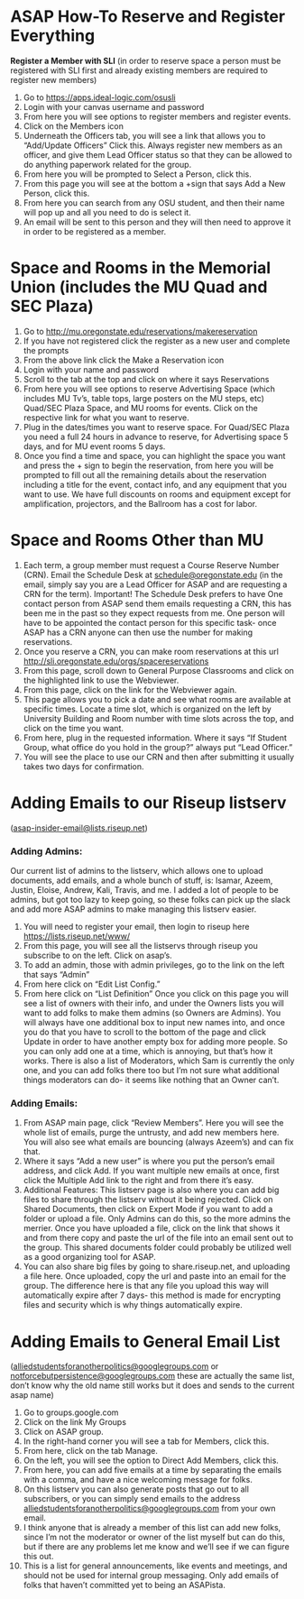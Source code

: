 # ASAP How-To Reserve and Register Everything
**Register a Member with SLI** (in order to reserve space a person must be registered with SLI first and already existing members are required to register new members)
1. Go to https://apps.ideal-logic.com/osusli
2. Login with your canvas username and password
3. From here you will see options to register members and register events. 
4. Click on the Members icon
5. Underneath the Officers tab, you will see a link that allows you to “Add/Update Officers” Click this. Always register new members as an officer, and give them Lead Officer status so that they can be allowed to do anything paperwork related for the group.
6. From here you will be prompted to Select a Person, click this.
7. From this page you will see at the bottom a +sign that says Add a New Person, click this.
8. From here you can search from any OSU student, and then their name will pop up and all you need to do is select it. 
9. An email will be sent to this person and they will then need to approve it in order to be registered as a member. 
 
 
# Space and Rooms in the Memorial Union (includes the MU Quad and SEC Plaza)
 
1. Go to http://mu.oregonstate.edu/reservations/makereservation
2. If you have not registered click the register as a new user and complete the prompts
3. From the above link click the Make a Reservation icon
4. Login with your name and password
5. Scroll to the tab at the top and click on where it says Reservations
6. From here you will see options to reserve Advertising Space (which includes MU Tv’s, table tops, large posters on the MU steps, etc) Quad/SEC Plaza Space, and MU rooms for events. Click on the respective link for what you want to reserve.
7. Plug in the dates/times you want to reserve space. For Quad/SEC Plaza you need a full 24 hours in advance to reserve, for Advertising space 5 days, and for MU event rooms 5 days. 
8. Once you find a time and space, you can highlight the space you want and press the + sign to begin the reservation, from here you will be prompted to fill out all the remaining details about the reservation including a title for the event, contact info, and any equipment that you want to use. We have full discounts on rooms and equipment except for amplification, projectors, and the Ballroom has a cost for labor. 
 
 
# Space and Rooms Other than MU
1. Each term, a group member must request a Course Reserve Number (CRN). Email the Schedule Desk at schedule@oregonstate.edu (in the email, simply say you are a Lead Officer for ASAP and are requesting a CRN for the term). Important! The Schedule Desk prefers to have One contact person from ASAP send them emails requesting a CRN, this has been me in the past so they expect requests from me. One person will have to be appointed the contact person for this specific task- once ASAP has a CRN anyone can then use the number for making reservations. 
2. Once you reserve a CRN, you can make room reservations at this url http://sli.oregonstate.edu/orgs/spacereservations
3. From this page, scroll down to General Purpose Classrooms and click on the highlighted link to use the Webviewer. 
4. From this page, click on the link for the Webviewer again. 
5. This page allows you to pick a date and see what rooms are available at specific times. Locate a time slot, which is organized on the left by University Building and Room number with time slots across the top, and click on the time you want. 
6. From here, plug in the requested information. Where it says “If Student Group, what office do you hold in the group?” always put “Lead Officer.” 
7. You will see the place to use our CRN and then after submitting it usually takes two days for confirmation. 
 
# Adding Emails to our Riseup listserv 
(asap-insider-email@lists.riseup.net)
### Adding Admins: 
Our current list of admins to the listserv, which allows one to upload documents, add emails, and a whole bunch of stuff, is: Isamar, Azeem, Justin, Eloise, Andrew, Kali, Travis, and me. I added a lot of people to be admins, but got too lazy to keep going, so these folks can pick up the slack and add more ASAP admins to make managing this listserv easier. 
1. You will need to register your email, then login to riseup here https://lists.riseup.net/www/
2. From this page, you will see all the listservs through riseup you subscribe to on the left. Click on asap’s. 
3. To add an admin, those with admin privileges, go to the link on the left that says “Admin”
4. From here click on “Edit List Config.”
5. From here click on “List Definition” Once you click on this page you will see a list of owners with their info, and under the Owners lists you will want to add folks to make them admins (so Owners are Admins). You will always have one additional box to input new names into, and once you do that you have to scroll to the bottom of the page and click Update in order to have another empty box for adding more people. So you can only add one at a time, which is annoying, but that’s how it works. There is also a list of Moderators, which Sam is currently the only one, and you can add folks there too but I’m not sure what additional things moderators can do- it seems like nothing that an Owner can’t. 
### Adding Emails: 
1. From ASAP main page, click “Review Members”. Here you will see the whole list of emails, purge the untrusty, and add new members here. You will also see what emails are bouncing (always Azeem’s) and can fix that. 
2. Where it says “Add a new user” is where you put the person’s email address, and click Add. If you want multiple new emails at once, first click the Multiple Add link to the right and from there it’s easy. 
3. Additional Features: This listserv page is also where you can add big files to share through the listserv without it being rejected. Click on Shared Documents, then click on Expert Mode if you want to add a folder or upload a file. Only Admins can do this, so the more admins the merrier. Once you have uploaded a file, click on the link that shows it and from there copy and paste the url of the file into an email sent out to the group. This shared documents folder could probably be utilized well as a good organizing tool for ASAP. 
4. You can also share big files by going to share.riseup.net, and uploading a file here. Once uploaded, copy the url and paste into an email for the group. The difference here is that any file you upload this way will automatically expire after 7 days- this method is made for encrypting files and security which is why things automatically expire. 
 
# Adding Emails to General Email List 
(alliedstudentsforanotherpolitics@googlegroups.com or notforcebutpersistence@googlegroups.com these are actually the same list, don’t know why the old name still works but it does and sends to the current asap name)
1. Go to groups.google.com
2. Click on the link My Groups
3. Click on ASAP group. 
4. In the right-hand corner you will see a tab for Members, click this. 
5. From here, click on the tab Manage. 
6. On the left, you will see the option to Direct Add Members, click this. 
7. From here, you can add five emails at a time by separating the emails with a comma, and have a nice welcoming message for folks. 
8. On this listserv you can also generate posts that go out to all subscribers, or you can simply send emails to the address alliedstudentsforanotherpolitics@googlegroups.com from your own email.
9. I think anyone that is already a member of this list can add new folks, since I’m not the moderator or owner of the list myself but can do this, but if there are any problems let me know and we’ll see if we can figure this out. 
10. This is a list for general announcements, like events and meetings, and should not be used for internal group messaging. Only add emails of folks that haven’t committed yet to being an ASAPista. 

